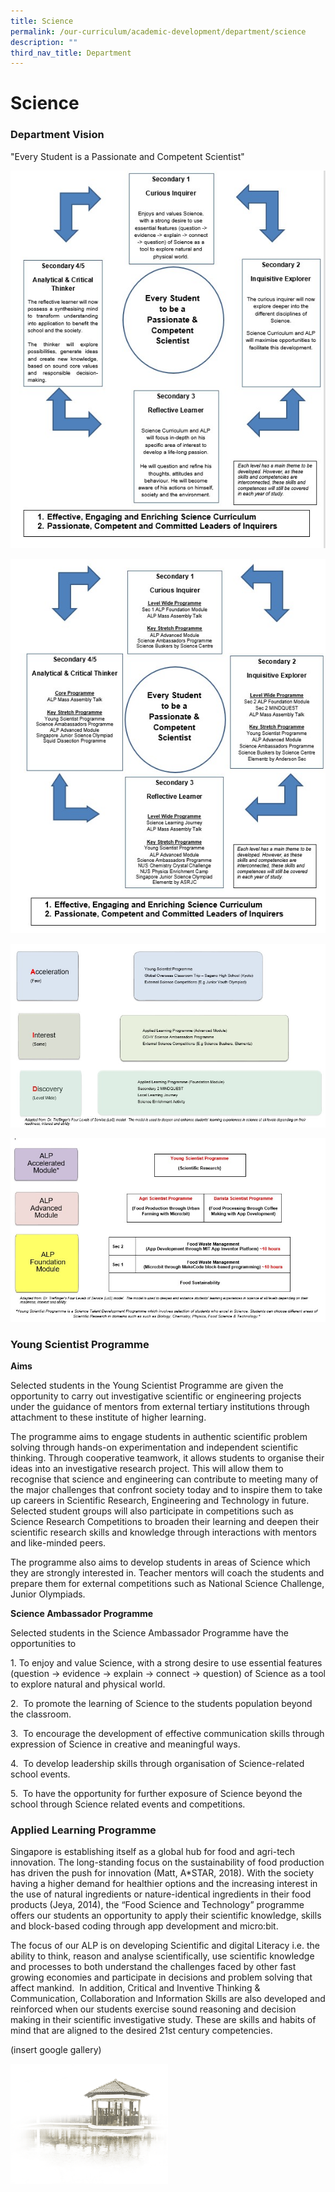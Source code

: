 ```yaml
---
title: Science
permalink: /our-curriculum/academic-development/department/science
description: ""
third_nav_title: Department
---
```

# **Science**

### Department Vision

"Every Student is a Passionate and Competent Scientist"

![](/images/sci-1.jpg)

![](/images/sci-b.jpg)

![](/images/sci-c.jpg)

![](/images/sci-d.jpg)

### Young Scientist Programme

**Aims**

Selected students in the Young Scientist Programme are given the opportunity to carry out investigative scientific or engineering projects under the guidance of mentors from external tertiary institutions through attachment to these institute of higher learning.

The programme aims to engage students in authentic scientific problem solving through hands-on experimentation and independent scientific thinking. Through cooperative teamwork, it allows students to organise their ideas into an investigative research project. This will allow them to recognise that science and engineering can contribute to meeting many of the major challenges that confront society today and to inspire them to take up careers in Scientific Research, Engineering and Technology in future. Selected student groups will also participate in competitions such as Science Research Competitions to broaden their learning and deepen their scientific research skills and knowledge through interactions with mentors and like-minded peers. 

The programme also aims to develop students in areas of Science which they are strongly interested in. Teacher mentors will coach the students and prepare them for external competitions such as National Science Challenge, Junior Olympiads.

**Science Ambassador Programme**

Selected students in the Science Ambassador Programme have the opportunities to

1. To enjoy and value Science, with a strong desire to use essential features (question -> evidence -> explain -> connect -> question) of Science as a tool to explore natural and physical world.

2.  To promote the learning of Science to the students population beyond the classroom.

3.  To encourage the development of effective communication skills through expression of Science in creative and meaningful ways.

4.  To develop leadership skills through organisation of Science-related school events.

5.  To have the opportunity for further exposure of Science beyond the school through Science related events and competitions.

### Applied Learning Programme

Singapore is establishing itself as a global hub for food and agri-tech innovation. The long-standing focus on the sustainability of food production has driven the push for innovation (Matt, A\*STAR, 2018). With the society having a higher demand for healthier options and the increasing interest in the use of natural ingredients or nature-identical ingredients in their food products (Jeya, 2014), the “Food Science and Technology” programme offers our students an opportunity to apply their scientific knowledge, skills and block-based coding through app development and micro:bit.

The focus of our ALP is on developing Scientific and digital Literacy i.e. the ability to think, reason and analyse scientifically, use scientific knowledge and processes to both understand the challenges faced by other fast growing economies and participate in decisions and problem solving that affect mankind.  In addition, Critical and Inventive Thinking & Communication, Collaboration and Information Skills are also developed and reinforced when our students exercise sound reasoning and decision making in their scientific investigative study. These are skills and habits of mind that are aligned to the desired 21st century competencies.

(insert google gallery)

<img src="/images/pavilion.png" 
     style="width:50%">